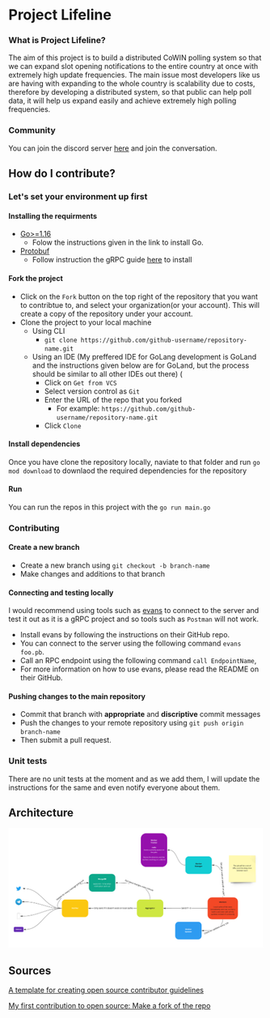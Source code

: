 # Project Lifeline

### What is Project Lifeline?
The aim of this project is to build a distributed CoWIN polling system so that we can expand slot opening notifications to the entire country at once with extremely high update frequencies. The main issue most developers like us are having with expanding to the whole country is scalability due to costs, therefore by developing a distributed system, so that public can help poll data, it will help us expand easily and achieve extremely high polling frequencies.

### Community 
You can join the discord server [here](https://discord.gg/HuFApqaz5F) and join the conversation.

## How do I contribute?

### Let's set your environment up first

#### Installing the requirments
- [Go>=1.16](https://golang.org/doc/install)
  - Folow the instructions given in the link to install Go.
- [Protobuf](https://developers.google.com/protocol-buffers/)
  - Follow instruction the gRPC guide [here](https://grpc.io/docs/languages/go/quickstart/) to install 

#### Fork the project
- Click on the `Fork` button on the top right of the repository that you want to contribtue to, and select your organization(or your account). This will create a copy of the repository under your account. 
- Clone the project to your local machine 
  - Using CLI 
    - `git clone https://github.com/github-username/repository-name.git`
  - Using an IDE (My preffered IDE for GoLang development is GoLand and the instructions given below are for GoLand, but the process should be similar to all other IDEs out there) (
    - Click on `Get from VCS`
    - Select version control as `Git`
    - Enter the URL of the repo that you forked 
      - For example: `https://github.com/github-username/repository-name.git`
    - Click `Clone`

#### Install dependencies
Once you have clone the repository locally, naviate to that folder and run `go mod download` to downlaod the required dependencies for the repository

#### Run
You can run the repos in this project with the `go run main.go`

### Contributing

#### Create a new branch
- Create a new branch using `git checkout -b branch-name`
- Make changes and additions to that branch

#### Connecting and testing locally
I would recommend using tools such as [evans](https://github.com/ktr0731/evans) to connect to the server and test it out as it is a gRPC project and so tools such as `Postman` will not work. 
- Install evans by following the instructions on their GitHub repo. 
- You can connect to the server using the following command `evans foo.pb`.
- Call an RPC endpoint using the following command `call EndpointName`,
- For more information on how to use evans, please read the README on their GitHub.

#### Pushing changes to the main repository
- Commit that branch with **appropriate** and **discriptive** commit messages
- Push the changes to your remote repository using `git push origin branch-name`
- Then submit a pull request.

### Unit tests
There are no unit tests at the moment and as we add them, I will update the instructions for the same and even notify everyone about them.

## Architecture
![img.png](systems_architecture.png)

## Sources

[A template for creating open source contributor guidelines](https://opensource.com/life/16/3/contributor-guidelines-template-and-tips)

[My first contribution to open source: Make a fork of the repo](https://opensource.com/article/19/11/first-open-source-contribution-fork-clone)
